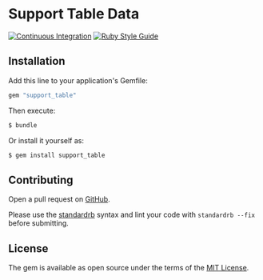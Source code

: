 # Support Table Data

[![Continuous Integration](https://github.com/bdurand/support_table/actions/workflows/continuous_integration.yml/badge.svg)](https://github.com/bdurand/support_table/actions/workflows/continuous_integration.yml)
[![Ruby Style Guide](https://img.shields.io/badge/code_style-standard-brightgreen.svg)](https://github.com/testdouble/standard)


## Installation

Add this line to your application's Gemfile:

```ruby
gem "support_table"
```

Then execute:
```bash
$ bundle
```

Or install it yourself as:
```bash
$ gem install support_table
```

## Contributing

Open a pull request on [GitHub](https://github.com/bdurand/support_table).

Please use the [standardrb](https://github.com/testdouble/standard) syntax and lint your code with `standardrb --fix` before submitting.

## License

The gem is available as open source under the terms of the [MIT License](https://opensource.org/licenses/MIT).
